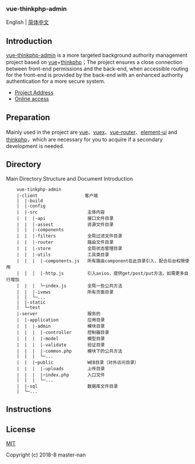 <p algin="center">
  <h3>vue-thinkphp-admin</h3>
</p>


English | [简体中文](./README.zh-CN.md)

## Introduction
[vue-thinkphp-admin](https://github.com/master-nan/vue-thinkphp-admin) is a more targeted background authority management project based on [vue](https://github.com/vuejs/vue)+[thinkphp](https://github.com/top-think/framework/tree/master)；The project ensures a close connection between front-end permissions and the back-end, when accessible routing for the front-end is provided by the back-end with an enhanced authority authentication for a more secure system.

- [Project Address](https://github.com/master-nan/vue-thinkphp-admin)
- [Online access]()

## Preparation
Mainly used in the project are [vue](https://cn.vuejs.org/index.html)、[vuex](https://vuex.vuejs.org/zh-cn/)、[vue-router](https://router.vuejs.org/zh-cn/)、[element-ui](https://github.com/ElemeFE/element) and [thinkphp](https://github.com/top-think/framework/tree/master)，which are necessary for you to acquire if a secondary development is needed.

## Directory

Main Directory Structure and Document Introduction

  ```
      vue-tinkphp-admin
      |-client                  客户端
      |  |-build            
      |  |-config           
      |  |-src                   主体内容
      |  |  |-api                接口文件目录  
      |  |  |-assest             资源文件目录
      |  |  |-components
      |  |  |-filters            全局过滤文件目录
      |  |  |-router             路由文件目录
      |  |  |-store              全局状态管理目录
      |  |  |-utils              工具类目录
      |  |  |  |-components.js   所有路由component在此目录引入，配合后台权限使用
      |  |  |  |-http.js         引入axios，提供get/post/put方法，如需更多自行增加
      |  |  |  └─index.js        全局一些公共方法
      |  |  |-ivews              所有页面目录
      |  |  └─...    
      |  |-static  
      |  └─test        
      |-server                   服务的
      |  |-application           应用目录
      |  |  |-admin              模块目录
      |  |  |  |-controller      控制器目录
      |  |  |  |-model           模型目录
      |  |  |  |-validate        验证目录
      |  |  |  |-common.php      模块下的公共方法
      |  |  |  └─...            
      |  |  |─public             WEB目录（对外访问目录）
      |  |  |  |-uploads         上传目录          
      |  |  |  |─index.php       入口文件
      |  |  |  └─...
      |  |-sql                   数据库文件目录
      |  └─...
  ```

## Instructions


## License

[MIT](./LICENSE)

Copyright (c) 2018-8 master-nan
